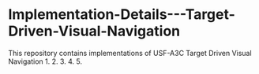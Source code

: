 # Implementation-Details---Target-Driven-Visual-Navigation
This repository contains implementations of USF-A3C Target Driven Visual Navigation
1. 
2. 
3.
4.
5.
